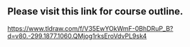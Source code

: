 ## Please visit this link for course outline.

https://www.tldraw.com/f/V35EwYOkWmF-0BhDRuP_B?d=v80.-299.1877.1060.QMjog1rksEroVdvPL9sk4